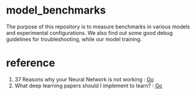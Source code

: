 # model_benchmarks
The purpose of this repository is to measure benchmarks in various models and experimental configurations. We also find out some good debug guidelines for troubleshooting, while our model training.

# reference
1. 37 Reasons why your Neural Network is not working : [Go](https://blog.slavv.com/37-reasons-why-your-neural-network-is-not-working-4020854bd607)
2. What deep learning papers should I implement to learn? : [Go](https://www.reddit.com/r/MachineLearning/comments/8vmuet/d_what_deep_learning_papers_should_i_implement_to/)
